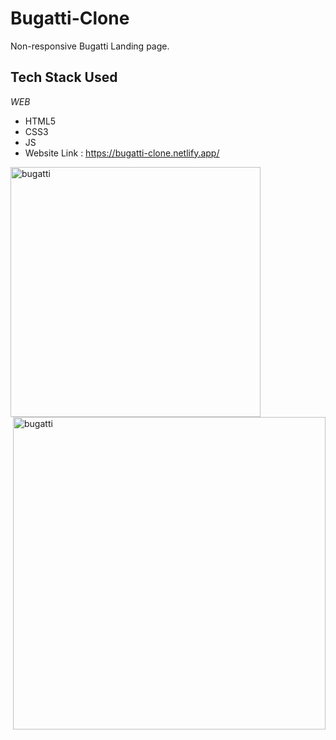 # Bugatti-Clone
Non-responsive Bugatti Landing page.
<h2 align= "left"><b>Tech Stack Used</b></h2>

*WEB*

- HTML5
- CSS3
- JS
- Website Link : https://bugatti-clone.netlify.app/
<img align="left" alt="bugatti" width="400" src="https://www.cnet.com/a/img/resize/07a405c4d2a0d652fd2a208965245853a4b8ded9/hub/2018/08/23/0a491358-7d4b-4f5d-82da-15b73d8f54a1/02-bugatti-divo-f34-web.jpg?auto=webp&width=1200">

<img align="right" alt="bugatti" width="500" src="https://www.bugatti.com/fileadmin/_processed_/sei/p1/se-image-713696f3736c0892270b2724113dec54.webp](https://www.bugatti.com/fileadmin/_processed_/sei/p1/se-image-8833b709d452429dabfa7119652fd81b.webp">
